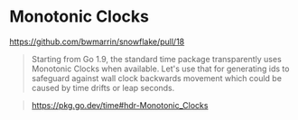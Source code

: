﻿# Monotonic Clocks #

https://github.com/bwmarrin/snowflake/pull/18

> Starting from Go 1.9, the standard time package transparently uses Monotonic Clocks when available. Let's use that for generating ids to safeguard against wall clock backwards movement which could be caused by time drifts or leap seconds.

> https://pkg.go.dev/time#hdr-Monotonic_Clocks
